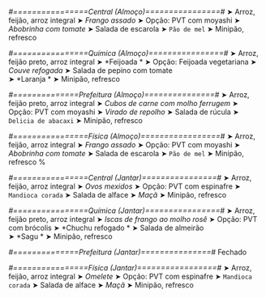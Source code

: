 
*#================Central (Almoço)================#*
➤ Arroz, feijão, arroz integral
➤ *Frango assado*
➤ Opção: PVT com moyashi
➤ *Abobrinha com tomate*
➤ Salada de escarola
➤ `Pão de mel`
➤ Minipão, refresco

*#================Química (Almoço)================#*
➤ Arroz, feijão preto, arroz integral
➤ *Feijoada *
➤ Opção: Feijoada vegetariana 
➤ *Couve refogada*
➤ Salada de pepino com tomate    
➤ *Laranja *
➤ Minipão, refresco

*#==============Prefeitura (Almoço)===============#*
➤ Arroz, feijão preto, arroz integral
➤ *Cubos de carne com molho ferrugem*
➤ Opção: PVT com moyashi
➤ *Virado de repolho*
➤ Salada de rúcula
➤ `Delicia de abacaxi`
➤ Minipão, refresco

*#================Física (Almoço)=================#*
➤ Arroz, feijão, arroz integral
➤ *Frango assado*
➤ Opção: PVT com moyashi
➤ *Abobrinha com tomate*
➤ Salada de escarola
➤ `Pão de mel`
➤ Minipão, refresco
%

*#================Central (Jantar)================#*
➤ Arroz, feijão, arroz integral
➤ *Ovos mexidos*
➤ Opção: PVT com espinafre
➤ `Mandioca corada`
➤ Salada de alface
➤ *Maçã*
➤ Minipão, refresco

*#================Química (Jantar)================#*
➤ Arroz, feijão preto, arroz integral
➤ *Iscas de frango ao molho rosê*
➤ Opção: PVT com brócolis 
➤ *Chuchu refogado *
➤ Salada de almeirão  
➤ *Sagu  *
➤ Minipão, refresco

*#==============Prefeitura (Jantar)===============#*
Fechado

*#================Física (Jantar)=================#*
➤ Arroz, feijão, arroz integral
➤ *Omelete*
➤ Opção: PVT com espinafre
➤ `Mandioca corada`
➤ Salada de alface
➤ *Maçã*
➤ Minipão, refresco
